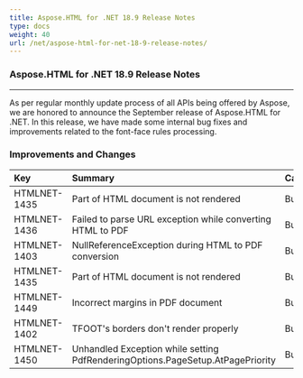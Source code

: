 ```yaml
---
title: Aspose.HTML for .NET 18.9 Release Notes
type: docs
weight: 40
url: /net/aspose-html-for-net-18-9-release-notes/
---
```


### **Aspose.HTML for .NET 18.9 Release Notes**
-----
As per regular monthly update process of all APIs being offered by Aspose, we are honored to announce the September release of Aspose.HTML for .NET. In this release, we have made some internal bug fixes and improvements related to the font-face rules processing.
### **Improvements and Changes**

|**Key**|**Summary**|**Category**|
| :- | :- | :- |
|HTMLNET-1435|Part of HTML document is not rendered|Bug|
|HTMLNET-1436|Failed to parse URL exception while converting HTML to PDF|Bug|
|HTMLNET-1403|NullReferenceException during HTML to PDF conversion|Bug|
|HTMLNET-1435|Part of HTML document is not rendered|Bug|
|HTMLNET-1449|Incorrect margins in PDF document|Bug|
|HTMLNET-1402|TFOOT's borders don't render properly|Bug|
|HTMLNET-1450|Unhandled Exception while setting PdfRenderingOptions.PageSetup.AtPagePriority|Bug|

